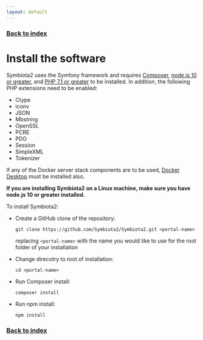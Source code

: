 ```yaml
---
layout: default
---
```


### [Back to index](./index.html)

# Install the software

Symbiota2 uses the Symfony framework and requires [Composer](https://getcomposer.org/doc/00-intro.md), [node.js 10 or greater](https://nodejs.org/en/), and [PHP 7.1 or greater](http://php.net/manual/en/install.php) to be installed. In addition, the following PHP extensions need to be enabled:

- Ctype
- iconv
- JSON
- Mbstring
- OpenSSL
- PCRE
- PDO
- Session
- SimpleXML
- Tokenizer

If any of the Docker server stack components are to be used, [Docker Desktop](https://www.docker.com/products/docker-desktop)
must be installed also.

**If you are installing Symbiota2 on a Linux machine, make sure you have node.js 10 or greater installed.**

To install Symbiota2:

- Create a GitHub clone of the repository:

    `git clone https://github.com/Symbiota2/Symbiota2.git <portal-name>`
    
    replacing `<portal-name>` with the name you would like to use for the root folder of your installation
- Change direcotry to root of installation:
    
    `cd <portal-name>`
    
- Run Composer install:

  `composer install`
  
- Run npm install:
    
    `npm install`
    

### [Back to index](./index.html)

